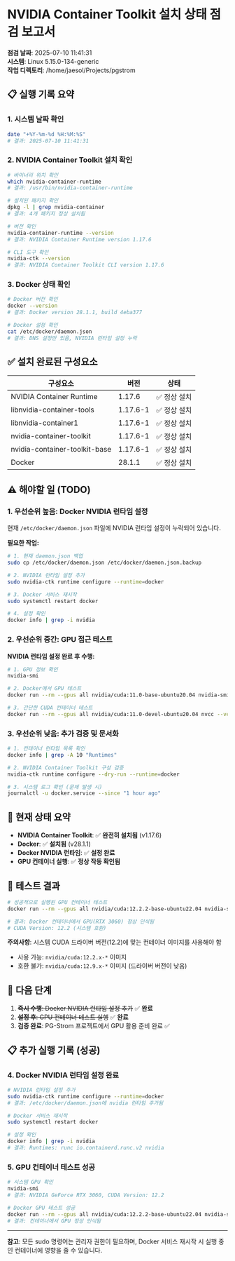 # NVIDIA Container Toolkit 설치 상태 점검 보고서

**점검 날짜**: 2025-07-10 11:41:31  
**시스템**: Linux 5.15.0-134-generic  
**작업 디렉토리**: /home/jaesol/Projects/pgstrom

## 📋 실행 기록 요약

### 1. 시스템 날짜 확인
```bash
date "+%Y-%m-%d %H:%M:%S"
# 결과: 2025-07-10 11:41:31
```

### 2. NVIDIA Container Toolkit 설치 확인
```bash
# 바이너리 위치 확인
which nvidia-container-runtime
# 결과: /usr/bin/nvidia-container-runtime

# 설치된 패키지 확인
dpkg -l | grep nvidia-container
# 결과: 4개 패키지 정상 설치됨

# 버전 확인
nvidia-container-runtime --version
# 결과: NVIDIA Container Runtime version 1.17.6

# CLI 도구 확인
nvidia-ctk --version
# 결과: NVIDIA Container Toolkit CLI version 1.17.6
```

### 3. Docker 상태 확인
```bash
# Docker 버전 확인
docker --version
# 결과: Docker version 28.1.1, build 4eba377

# Docker 설정 확인
cat /etc/docker/daemon.json
# 결과: DNS 설정만 있음, NVIDIA 런타임 설정 누락
```

## ✅ 설치 완료된 구성요소

| 구성요소 | 버전 | 상태 |
|---------|------|------|
| NVIDIA Container Runtime | 1.17.6 | ✅ 정상 설치 |
| libnvidia-container-tools | 1.17.6-1 | ✅ 정상 설치 |
| libnvidia-container1 | 1.17.6-1 | ✅ 정상 설치 |
| nvidia-container-toolkit | 1.17.6-1 | ✅ 정상 설치 |
| nvidia-container-toolkit-base | 1.17.6-1 | ✅ 정상 설치 |
| Docker | 28.1.1 | ✅ 정상 설치 |

## ⚠️ 해야할 일 (TODO)

### 1. 우선순위 높음: Docker NVIDIA 런타임 설정

현재 `/etc/docker/daemon.json` 파일에 NVIDIA 런타임 설정이 누락되어 있습니다.

**필요한 작업:**
```bash
# 1. 현재 daemon.json 백업
sudo cp /etc/docker/daemon.json /etc/docker/daemon.json.backup

# 2. NVIDIA 런타임 설정 추가
sudo nvidia-ctk runtime configure --runtime=docker

# 3. Docker 서비스 재시작
sudo systemctl restart docker

# 4. 설정 확인
docker info | grep -i nvidia
```

### 2. 우선순위 중간: GPU 접근 테스트

**NVIDIA 런타임 설정 완료 후 수행:**
```bash
# 1. GPU 정보 확인
nvidia-smi

# 2. Docker에서 GPU 테스트
docker run --rm --gpus all nvidia/cuda:11.0-base-ubuntu20.04 nvidia-smi

# 3. 간단한 CUDA 컨테이너 테스트
docker run --rm --gpus all nvidia/cuda:11.0-devel-ubuntu20.04 nvcc --version
```

### 3. 우선순위 낮음: 추가 검증 및 문서화

```bash
# 1. 컨테이너 런타임 목록 확인
docker info | grep -A 10 "Runtimes"

# 2. NVIDIA Container Toolkit 구성 검증
nvidia-ctk runtime configure --dry-run --runtime=docker

# 3. 시스템 로그 확인 (문제 발생 시)
journalctl -u docker.service --since "1 hour ago"
```

## 📝 현재 상태 요약

- **NVIDIA Container Toolkit**: ✅ **완전히 설치됨** (v1.17.6)
- **Docker**: ✅ **설치됨** (v28.1.1)
- **Docker NVIDIA 런타임**: ✅ **설정 완료**
- **GPU 컨테이너 실행**: ✅ **정상 작동 확인됨**

## 🎉 테스트 결과

```bash
# 성공적으로 실행된 GPU 컨테이너 테스트
docker run --rm --gpus all nvidia/cuda:12.2.2-base-ubuntu22.04 nvidia-smi

# 결과: Docker 컨테이너에서 GPU(RTX 3060) 정상 인식됨
# CUDA Version: 12.2 (시스템 호환)
```

**주의사항**: 시스템 CUDA 드라이버 버전(12.2)에 맞는 컨테이너 이미지를 사용해야 함
- 사용 가능: `nvidia/cuda:12.2.x-*` 이미지
- 호환 불가: `nvidia/cuda:12.9.x-*` 이미지 (드라이버 버전이 낮음)

## 🎯 다음 단계

1. ~~**즉시 수행**: Docker NVIDIA 런타임 설정 추가~~ ✅ **완료**
2. ~~**설정 후**: GPU 컨테이너 테스트 실행~~ ✅ **완료**
3. **검증 완료**: PG-Strom 프로젝트에서 GPU 활용 준비 완료 ✅

## 📋 추가 실행 기록 (성공)

### 4. Docker NVIDIA 런타임 설정 완료
```bash
# NVIDIA 런타임 설정 추가
sudo nvidia-ctk runtime configure --runtime=docker
# 결과: /etc/docker/daemon.json에 nvidia 런타임 추가됨

# Docker 서비스 재시작
sudo systemctl restart docker

# 설정 확인
docker info | grep -i nvidia
# 결과: Runtimes: runc io.containerd.runc.v2 nvidia
```

### 5. GPU 컨테이너 테스트 성공
```bash
# 시스템 GPU 확인
nvidia-smi
# 결과: NVIDIA GeForce RTX 3060, CUDA Version: 12.2

# Docker GPU 테스트 성공
docker run --rm --gpus all nvidia/cuda:12.2.2-base-ubuntu22.04 nvidia-smi
# 결과: 컨테이너에서 GPU 정상 인식됨
```

---

**참고**: 모든 sudo 명령어는 관리자 권한이 필요하며, Docker 서비스 재시작 시 실행 중인 컨테이너에 영향을 줄 수 있습니다. 